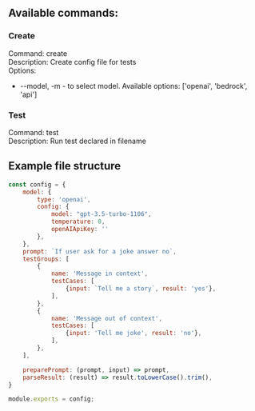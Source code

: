 
## Available commands:
### Create
Command:  create <filename>  
Description: Create config file for tests  
Options:
- --model, -m - to select model. Available options: ['openai', 'bedrock', 'api']

### Test
Command:  test <filename>  
Description: Run test declared in filename  

## Example file structure

```javascript
const config = {
    model: {
        type: 'openai',
        config: {
            model: "gpt-3.5-turbo-1106",
            temperature: 0,
            openAIApiKey: ''
        },
    },
    prompt: `If user ask for a joke answer no`,
    testGroups: [
        {
            name: 'Message in context',
            testCases: [
                {input: `Tell me a story`, result: 'yes'},
            ],
        },
        {
            name: 'Message out of context',
            testCases: [
                {input: 'Tell me joke', result: 'no'},
            ],
        },
    ],

    preparePrompt: (prompt, input) => prompt,
    parseResult: (result) => result.toLowerCase().trim(),
}

module.exports = config;
```
